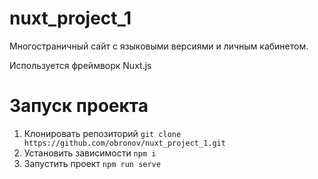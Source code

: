 # nuxt_project_1
Многостраничный сайт с языковыми версиями и личным кабинетом.

Используется фреймворк Nuxt.js

# Запуск проекта
1) Клонировать репозиторий `git clone https://github.com/obronov/nuxt_project_1.git`
2) Установить зависимости `npm i`
3) Запустить проект `npm run serve`
